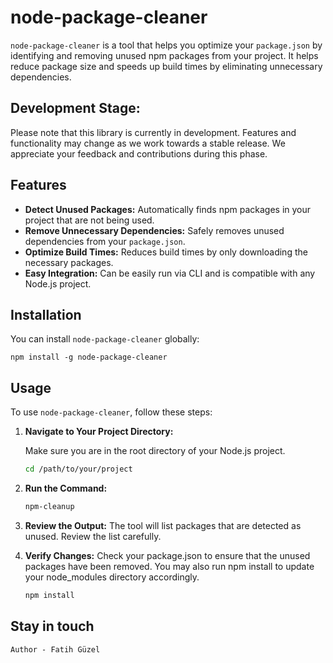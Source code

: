 # node-package-cleaner

`node-package-cleaner` is a tool that helps you optimize your `package.json` by identifying and removing unused npm packages from your project. It helps reduce package size and speeds up build times by eliminating unnecessary dependencies.

## Development Stage:

Please note that this library is currently in development. Features and functionality may change as we work towards a stable release. We appreciate your feedback and contributions during this phase.

## Features

- **Detect Unused Packages:** Automatically finds npm packages in your project that are not being used.
- **Remove Unnecessary Dependencies:** Safely removes unused dependencies from your `package.json`.
- **Optimize Build Times:** Reduces build times by only downloading the necessary packages.
- **Easy Integration:** Can be easily run via CLI and is compatible with any Node.js project.

## Installation

You can install `node-package-cleaner` globally:

    npm install -g node-package-cleaner

## Usage

To use `node-package-cleaner`, follow these steps:

1. **Navigate to Your Project Directory:**

   Make sure you are in the root directory of your Node.js project.

   ```bash
   cd /path/to/your/project

   ```

2. **Run the Command:**

   ```bash
   npm-cleanup

   ```

3. **Review the Output:**
   The tool will list packages that are detected as unused. Review the list carefully.

4. **Verify Changes:**
   Check your package.json to ensure that the unused packages have been removed. You may also run npm install to update your node_modules directory accordingly.
   ```bash
   npm install
   ```

## Stay in touch

```
Author - Fatih Güzel
```
